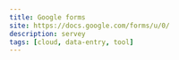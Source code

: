 ```yaml
---
title: Google forms
site: https://docs.google.com/forms/u/0/
description: servey
tags: [cloud, data-entry, tool]
---
```

